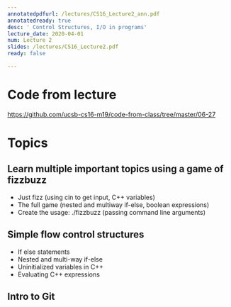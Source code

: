 ```yaml
---
annotatedpdfurl: /lectures/CS16_Lecture2_ann.pdf
annotatedready: true
desc: ' Control Structures, I/O in programs'
lecture_date: 2020-04-01
num: Lecture 2
slides: /lectures/CS16_Lecture2.pdf
ready: false

---
```


# Code from lecture

<https://github.com/ucsb-cs16-m19/code-from-class/tree/master/06-27>

# Topics

## Learn multiple important topics using a game of fizzbuzz

* Just fizz (using cin to get input, C++ variables)
* The full game (nested and multiway if-else, boolean expressions)
* Create the usage: ./fizzbuzz <number> (passing command line arguments)

## Simple flow control structures

* If else statements
* Nested and multi-way if-else
* Uninitialized variables in C++
* Evaluating C++ expressions

## Intro to Git
